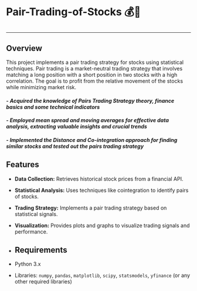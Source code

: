 # **Pair-Trading-of-Stocks 💰🤑**  <hr>

## Overview

This project implements a pair trading strategy for stocks using statistical techniques. Pair trading is a market-neutral trading strategy that involves matching a long position with a short position in two stocks with a high correlation. The goal is to profit from the relative movement of the stocks while minimizing market risk.
 #### - *Acquired the knowledge of Pairs Trading Strategy theory, finance basics and some technical indicators*
 #### - *Employed mean spread and moving averages for effective data analysis, extracting valuable insights and crucial trends*
 #### - *Implemented the Distance and Co-integration approach for finding similar stocks and tested out the pairs trading strategy*

## Features

- **Data Collection:** Retrieves historical stock prices from a financial API.
- **Statistical Analysis:** Uses techniques like cointegration to identify pairs of stocks.
- **Trading Strategy:** Implements a pair trading strategy based on statistical signals.
- **Visualization:** Provides plots and graphs to visualize trading signals and performance.

- ## Requirements

- Python 3.x
- Libraries: `numpy`, `pandas`, `matplotlib`, `scipy`, `statsmodels`, `yfinance` (or any other required libraries)





